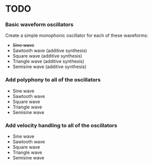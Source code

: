 # TODO

### Basic waveform oscillators

Create a simple monophonic oscillator for each of these waveforms:

 - ~~Sine wave~~
 - Sawtooth wave (additive synthesis)
 - Square wave (additive synthesis)
 - Triangle wave (additive synthesis)
 - Semisine wave (additive synthesis)

### Add polyphony to all of the oscillators

 - Sine wave
 - Sawtooth wave
 - Square wave
 - Triangle wave
 - Semisine wave

### Add velocity handling to all of the oscillators

 - Sine wave
 - Sawtooth wave
 - Square wave
 - Triangle wave
 - Semisine wave